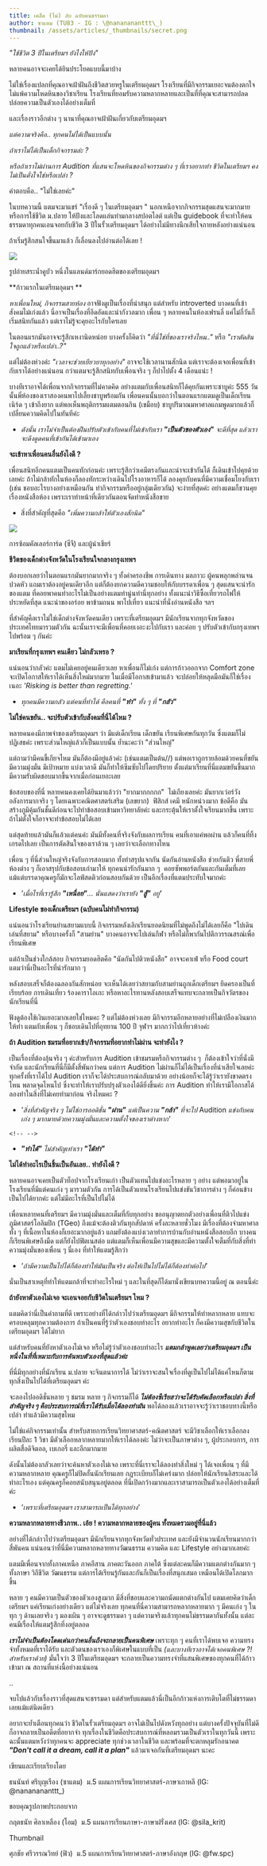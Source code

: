 ```yaml
---
title: เคล็ด (ไม่) ลับ ฉบับคนธรรมดา
author: ซาแตม (TU83 - IG : \@nananananttt\_)
thumbnail: /assets/articles/_thumbnails/secret.png
---
```


*"ใช้ชีวิต 3 ปีในเตรียมฯ ยังไงให้ปัง"*

หลายคนอาจจะเคยได้ยินประโยคแบบนี้มาบ้าง

ไม่ใช่เรื่องแปลกที่คุณอาจเฝ้าฝันถึงชีวิตสวยหรูในเตรียมอุดมฯ
โรงเรียนที่มีกิจกรรมเยอะจนต้องตกใจไม่แพ้ความโหดหินของวิชาเรียน
โรงเรียนที่ยอมรับความหลากหลายและเป็นที่ที่คุณจะสามารถปลดปล่อยความเป็นตัวเองได้อย่างเต็มที่

และเรื่องราวอีกต่าง ๆ นานาที่คุณอาจเฝ้าฝันเกี่ยวกับเตรียมอุดมฯ

*แต่ความจริงคือ.. ทุกคนไม่ได้เป็นแบบนั้น*

*ถ้าเราไม่ได้เป็นเด็กกิจกรรมล่ะ ?*

*หรือถ้าเราไม่ผ่านการ Audition ที่แสนจะโหดหินของกิจกรรมต่าง ๆ
ที่เราอยากทำ ชีวิตในเตรียมฯ คงไม่เป็นดั่งใจใช่หรือเปล่า ?*

คำตอบคือ.. "ไม่ใช่เลยค่ะ"

ในบทความนี้ แตมจะมาแชร์ "เรื่องดี ๆ ในเตรียมอุดมฯ "
นอกเหนือจากกิจกรรมสุดแสนจะมากมาย หรือการใช้ชีวิต ม.ปลาย
ให้ปังและโลดแล่นท่ามกลางสปอตไลต์ แต่เป็น guidebook
ที่จะทำให้คนธรรมดาทุกคนเอนจอยกับชีวิต 3 ปีในรั้วเตรียมอุดมฯ
ได้อย่างไม่มีทางนึกเสียใจภายหลังอย่างแน่นอน

ถ้าเริ่มรู้สึกสนใจขึ้นมาแล้ว ก็เลื่อนลงไปอ่านต่อได้เลย !

![](/assets/articles/เคล็ด-(ไม่)-ลับ-ฉบับคนธรรมดา/media/image1.jpeg)


รูปถ่ายสระน้ำคูบัว หนึ่งในแลนด์มาร์กยอดฮิตของเตรียมอุดมฯ 

**ก้าวแรกในเตรียมอุดมฯ **

*หาเพื่อนใหม่, กิจกรรมสายห้อง* อาจฟังดูเป็นเรื่องที่น่าสนุก แต่สำหรับ
introverted บางคนที่เข้าสังคมไม่เก่งแล้ว
นี่อาจเป็นเรื่องที่อึดอัดและน่ากังวลมาก เพื่อน ๆ หลายคนในห้องเฟรนลี่
แค่ไม่กี่วันก็เริ่มสนิทกันแล้ว แต่เราไม่รู้จะคุยอะไรกับใครเลย

ในตอนแรกมันอาจจะรู้สึกเหงานิดหน่อย บางครั้งก็คิดว่า
*"ที่นี่ใช่ที่ของเราจริงไหม.."* หรือ *"เราตัดสินใจถูกแล้วหรือเปล่า..?"*

แต่ไม่ต้องห่วงค่ะ *"เวลาจะช่วยเยียวยาทุกอย่าง"* อาจจะใช้เวลานานสักนิด
แต่เราจะต้องเจอเพื่อนที่เข้ากับเราได้อย่างแน่นอน
กว่าแตมจะรู้สึกสนิทกับเพื่อนจริง ๆ ก็ปาไปตั้ง 4 เดือนแน่ะ !

บางทีเราอาจได้เพื่อนจากกิจกรรมที่ไม่คาดคิด
อย่างแตมกับเพื่อนสนิทก็ได้คุยกันเพราะชาบูค่ะ 555
วันนั้นพี่ห้องของเราสองคนพาไปเลี้ยงชาบูพร้อมกัน
เพื่อนคนนั้นบอกว่าในตอนแรกแตมดูเป็นเด็กเรียนเนิร์ด ๆ เข้าถึงยาก
แต่พอเห็นพฤติกรรมแตมตอนกิน (เขมือบ)
ชาบูปริมาณมหาศาลแถมพูดมากแล้วก็เปลี่ยนความคิดไปในทันทีค่ะ

-   *ดังนั้น
    เราไม่จำเป็นต้องฝืนปรับตัวเข้ากับคนที่ไม่เข้ากับเรา **"เป็นตัวของตัวเอง"**
    จะดีที่สุด แล้วเราจะดึงดูดคนที่เข้ากันได้เข้ามาเอง*

**จะเข้าหาเพื่อนคนอื่นยังไงดี ?**

เพื่อนสนิทอีกคนแตมเป็นคนทักก่อนค่ะ
เพราะรู้สึกว่าเคมีตรงกันและน่าจะเข้ากันได้ ก็เดินเข้าไปคุยด้วยเลยค่ะ
ถ้าไม่กล้าทักในห้องก็ลองทักระหว่างเดินไปโรงอาหารก็ได้
ลองคุยกับคนที่มีความเชื่อมโยงกับเรา (เช่น ชอบอะไรบางอย่างเหมือนกัน
ทำกิจกรรมหรืออยู่กลุ่มเดียวกัน) จะง่ายที่สุดค่ะ
อย่างแตมก็ชวนคุยเรื่องหนังสือห้อง
เพราะเราทำหน้าที่เดียวกันตอนจัดทำหนังสือขาย

-   สิ่งที่สำคัญที่สุดคือ *"เพิ่มความกล้าให้ตัวเองสักนิด"*

![](/assets/articles/เคล็ด-(ไม่)-ลับ-ฉบับคนธรรมดา/media/image2.jpeg)


การซ้อมคัลเลอร์การ์ด (ซีจี) และผู้นำเชียร์

**ชีวิตของเด็กต่างจังหวัดในโรงเรียนใจกลางกรุงเทพฯ**

ต้องบอกเลยว่าในตอนแรกมันยากมากจริง ๆ ทั้งค่าครองชีพ การเดินทาง มลภาวะ
ผู้คนพลุกพล่านจนปวดหัว แถมเราต้องอยู่คนเดียวอีก
แต่ก็ต้องยกความดีความชอบให้กับบรรดาเพื่อน ๆ สุดแสนจะน่ารักของแตม
ที่คอยพาคนทำอะไรไม่เป็นอย่างแตมทำนู่นทำนี่ทุกอย่าง
ทั้งแนะนำวิธีซื้อเที่ยวรถไฟให้ประหยัดที่สุด แนะนำของอร่อย พาข้ามถนน
พาไปเที่ยว แนะนำที่นั่งอ่านหนังสือ ฯลฯ

ที่สำคัญคือเราไม่ใช่เด็กต่างจังหวัดคนเดียว เพราะที่เตรียมอุดมฯ
มีนักเรียนจากทุกจังหวัดของประเทศไทยมารวมตัวกัน
ฉะนั้นเราจะมีเพื่อนที่คอยเงอะงะไปกับเรา และค่อย ๆ ปรับตัวเข้ากับกรุงเทพฯ
ไปพร้อม ๆ กันค่ะ

**มาเรียนที่กรุงเทพฯ คนเดียว ไม่กลัวเหรอ ?**

แน่นอนว่ากลัวค่ะ แตมไม่เคยอยู่คนเดียวเลย หาเพื่อนก็ไม่เก่ง
แต่การก้าวออกจาก Comfort zone จะเปิดโอกาสให้เราได้เห็นสิ่งใหม่มากมาย
ในเมื่อมีโอกาสเข้ามาแล้ว จะปล่อยให้หลุดมือมันก็ใช่เรื่องเนอะ *'Risking
is better than regretting.'*

-   *ทุกคนมีความกลัว แต่คนที่ทำได้ คือคนที่ **"ทำ"** ทั้ง ๆ ที่
    **"กลัว"***

**ไม่ใช่คนขยัน.. จะปรับตัวเข้ากับสังคมที่นี่ได้ไหม ?**

หลายคนคงมีภาพจำของเตรียมอุดมฯ ว่า มีแต่เด็กเรียน เด็กขยัน
เรียนพิเศษกันทุกวัน ซึ่งแตมก็ไม่ปฏิเสธค่ะ เพราะส่วนใหญ่แล้วก็เป็นแบบนั้น
ย้ำนะคะว่า "ส่วนใหญ่"

แต่ถามว่ามีคนขี้เกียจไหม มันก็ต้องมีอยู่แล้วค่ะ (เช่นแตมเป็นต้น//)
แต่พอเราถูกรายล้อมด้วยคนที่ขยัน มีความมุ่งมั่น มีเป้าหมาย แบ่งเวลาดี
มันก็ทำให้ซึมซับไปโดยปริยาย ตั้งแต่มาเรียนที่นี่แตมขยันขึ้นมาก
มีความรับผิดชอบมากขึ้นจากเมื่อก่อนเยอะเลย

ข้อสอบของที่นี่ หลายคนคงเคยได้ยินมาแล้วว่า "ยากมากกกกก"  ไม่เถียงเลยค่ะ
มันยากเว่อร์วังอลังการมากจริง ๆ โดยเฉพาะคณิตศาสตร์เสริม (เลขยาก) 
ฟิสิกส์ เคมี หนักหน่วงมาก ข้อดีคือ
มันสร้างภูมิคุ้มกันชั้นดีก่อนจะไปทำข้อสอบเข้ามหาวิทยาลัยค่ะ
และกระตุ้นให้เราตั้งใจเรียนมากขึ้น
เพราะถ้าไม่ตั้งใจก็อาจจะทำข้อสอบไม่ได้เลย

แต่สุดท้ายแล้วมันก็แล้วแต่คนค่ะ มันมีทั้งคนที่จริงจังกับผลการเรียน
คนที่เอาแค่พอผ่าน แล้วก็คนที่ทิ้งเกรดไปเลย เป็นการตัดสินใจของเราล้วน ๆ
เลยว่าจะเลือกทางไหน

เพื่อน ๆ ที่นี่ส่วนใหญ่จริงจังกับการสอบมาก ทั้งทำสรุปแจกกัน
นัดกันอ่านหนังสือ ช่วยกันติว พี่สายพี่ห้องต่าง ๆ
ก็เอาสรุปกับข้อสอบเก่ามาให้ ทุกคนน่ารักกันมาก ๆ 
คอยซัพพอร์ตกันและกันเต็มที่เลย
แม้แต่บรรดาคุณครูก็มักจะไลฟ์สดติวก่อนสอบกันด้วย
เป็นอีกเรื่องที่แตมประทับใจมากค่ะ

-   *'เมื่อไรที่เรารู้สึก **"เหนื่อย"**\... นั่นแสดงว่าเรายัง **"สู้"**
    อยู่'*

**Lifestyle ของเด็กเตรียมฯ (ฉบับคนไม่ทำกิจกรรม)**

แน่นอนว่าโรงเรียนย่านสยามแบบนี้
กิจกรรมหลังเลิกเรียนยอดนิยมที่ไม่พูดถึงไม่ได้เลยก็คือ
"ไปเดินเล่นที่สยาม" หรือบางครั้งก็ "สามย่าน" บางคนอาจจะไปเล่นกีฬา
หรือไม่ก็พากันไปตึกวรรณสรณ์เพื่อเรียนพิเศษ

แต่ถ้าเป็นช่วงใกล้สอบ กิจกรรมยอดฮิตคือ "นัดกันไปติวหนังสือ" อาจจะคาเฟ่
หรือ Food court แตมว่านี่เป็นอะไรที่น่ารักมาก ๆ

หลังสอบเสร็จก็ต้องฉลองกันสักหน่อย
จะเห็นได้เลยว่าสยามกับสามย่านถูกเด็กเตรียมฯ ยึดครองเป็นที่เรียบร้อย
การเดินเที่ยว ร้องคาราโอเกะ
หรือหาอะไรทานหลังสอบเสร็จแทบจะกลายเป็นกิจวัตรของนักเรียนที่นี่

ฟังดูต้องใช้เงินเยอะมากเลยใช่ไหมคะ ? แต่ไม่ต้องห่วงเลย
มีกิจกรรมอีกหลายอย่างที่ไม่เปลืองเงินมากให้ทำ แตมกับเพื่อน ๆ
ก็ชอบเดินไปที่อุทยาน 100 ปี จุฬาฯ มากกว่าไปเที่ยวห้างค่ะ

**ถ้า Audition ชมรมที่อยากเข้า/กิจกรรมที่อยากทำไม่ผ่าน จะทำยังไง ?**

เป็นเรื่องที่ต้องลุ้นจริง ๆ ค่ะสำหรับการ Audition
เข้าชมรมหรือกิจกรรมต่าง ๆ  ก็ต้องเข้าใจว่าที่นั่งมีจำกัด
และนักเรียนที่นี่ก็มีตั้งสี่พันกว่าคน แต่การ Audition
ไม่ผ่านก็ไม่ได้เป็นเรื่องที่น่าเสียใจเลยค่ะ ทุกครั้งที่เราได้ไป Audition
เราก็จะได้ประสบการณ์กลับมาด้วย อย่างน้อยก็จะได้รู้ว่าเรายังขาดตรงไหน
พลาดจุดไหนไป ซึ่งจะทำให้เราปรับปรุงตัวเองได้ดียิ่งขึ้นค่ะ การ Audition
ทำให้เรามีโอกาสได้ลองทำในสิ่งที่ไม่เคยทำมาก่อน จริงไหมคะ ?

-   *'สิ่งที่สำคัญจริง ๆ ไม่ใช่การออดิชั่น **"ผ่าน"** แต่เป็นความ
    **"กล้า"** ที่จะไป* Audition *แข่งกับคนเก่ง ๆ
    มากมายด้วยความมุ่งมั่นและความตั้งใจของเราต่างหาก'*

```{=html}
<!-- -->
```
-   ***"ทำได้"** ไม่สำคัญเท่าเรา **"ได้ทำ"***

**ไม่ได้ทำอะไรเป็นชิ้นเป็นอันเลย.. ทำยังไงดี ?**

หลายคนอาจเคยเป็นตัวท็อปจากโรงเรียนเก่า เป็นตัวแทนไปแข่งอะไรหลาย ๆ อย่าง
แต่พอมาอยู่ในโรงเรียนที่มีแต่คนเก่ง ๆ มารวมตัวกัน
การได้เป็นตัวแทนโรงเรียนไปแข่งขันวิชาการต่าง ๆ ก็ค่อนข้างเป็นไปได้ยากค่ะ
แต่ไม่มีอะไรที่เป็นไปไม่ได้

เพื่อนหลายคนที่เตรียมฯ มีความมุ่งมั่นและเต็มที่กับทุกอย่าง
ขออนุญาตยกตัวอย่างเพื่อนที่ติวไปแข่งภูมิศาสตร์โอลิมปิก (TGeo)
ถึงแม้จะต้องติวกันทุกสัปดาห์ ครั้งละหลายชั่วโมง มีเรื่องที่ต้องจำมหาศาล
ทั้ง ๆ ที่เนื้อหาในห้องก็เยอะมากอยู่แล้ว
แถมยังต้องแบ่งเวลาทำการบ้านกับอ่านหนังสือสอบอีก บางคนก็เรียนพิเศษถึงมืด
แต่ก็ยังไปฟิตเนสต่อ
แต่แตมก็เห็นเพื่อนมีความสุขและมีความตั้งใจเต็มที่กับสิ่งที่ทำ
ความมุ่งมั่นของเพื่อน ๆ นี่เอง ที่ทำให้แตมรู้สึกว่า 

-   *'ถ้ามีความเป็นไปได้ก็ต้องทำให้มันเป็นจริง
    ต่อให้เป็นไปไม่ได้ก็ต้องทำต่อไป'*

นั่นเป็นสาเหตุที่ทำให้แตมกล้าที่จะทำอะไรใหม่ ๆ
และในที่สุดก็ได้มานั่งเขียนบทความนี้อยู่ ณ ตอนนี้ค่ะ

**ถ้ายังหาตัวเองไม่เจอ จะเอนจอยกับชีวิตในเตรียมฯ ไหม ?**

แตมคิดว่านี่เป็นคำถามที่ดี เพราะอย่างที่ได้กล่าวไปว่าเตรียมอุดมฯ
มีกิจกรรมให้ทำหลากหลาย แทบจะครอบคลุมทุกความต้องการ
ถ้าเป็นคนที่รู้ว่าตัวเองชอบทำอะไร อยากทำอะไร
ก็คงมีความสุขกับชีวิตในเตรียมอุดมฯ ได้ไม่ยาก

แต่สำหรับคนที่ยังหาตัวเองไม่เจอ หรือไม่รู้ว่าตัวเองชอบทำอะไร
***แตมกล้าพูดเลยว่าเตรียมอุดมฯ
เป็นหนึ่งในที่ที่เหมาะกับการค้นพบตัวเองที่สุดแล้วค่ะ***

ที่นี่มีทุกอย่างที่นักเรียน ม.ปลาย จะจินตนาการได้
ไม่ว่าเราจะสนใจเรื่องที่ดูเป็นไปไม่ได้แค่ไหนก็ตาม
ทุกสิ่งเป็นไปได้ที่เตรียมอุดมฯ ค่ะ

จะลองไปออดิชั่นหลาย ๆ ชมรม หลาย ๆ กิจกรรมก็ได้
***ไม่ต้องซีเรียสว่าจะได้รับคัดเลือกหรือเปล่า สิ่งที่สำคัญจริง ๆ
คือประสบการณ์ที่เราได้รับเมื่อได้ลองทำมัน***
พอได้ลองแล้วเราอาจจะรู้ว่าเราชอบทางนี้หรือเปล่า ทำแล้วมีความสุขไหม

ไม่ใช่แค่กิจกรรมเท่านั้น สำหรับสายการเรียนวิทยาศาสตร์-คณิตศาสตร์
จะมีวิชาเลือกให้เราเลือกลงเรียนปีละ 1 วิชา
มีตัวเลือกหลากหลายมากให้เราได้ลองค่ะ ไม่ว่าจะเป็นภาษาต่าง ๆ,
ผู้ประกอบการ, การผลิตสื่อดิจิตอล, เบเกอรี่ และอีกมากมาย

ดังนั้นไม่ต้องกลัวเลยว่าจะค้นหาตัวเองไม่เจอ
เพราะที่นี่เราจะได้ลองทำสิ่งใหม่ ๆ ได้เจอเพื่อน ๆ ที่มีความหลากหลาย
คุณครูก็ไม่ปิดกั้นนักเรียนเลย กฎระเบียบก็ไม่เคร่งมาก
ปล่อยให้นักเรียนอิสระและได้ทำอะไรเอง แต่คุณครูก็คอยสนับสนุนอยู่ตลอด
ที่นี่เปิดกว้างมากและเราสามารถเป็นตัวเองได้อย่างเต็มที่ค่ะ

-   *'เพราะที่เตรียมอุดมฯ เราสามารถเป็นได้ทุกอย่าง'*

**ความหลากหลายทางชีวภาพ.. เอ้ย ! ความหลากหลายของผู้คน
ทั้งหมดรวมอยู่ที่นี่แล้ว**

อย่างที่ได้กล่าวไปว่าเตรียมอุดมฯ มีนักเรียนจากทุกจังหวัดทั่วประเทศ
และยังมีจำนวนนักเรียนมากกว่าสี่พันคน
แน่นอนว่าที่นี่มีความหลากหลายทางวัฒนธรรม ความคิด และ Lifestyle
อย่างมากเลยค่ะ

แตมมีเพื่อนจากทั้งภาคเหนือ ภาคอีสาน ภาคตะวันออก ภาคใต้
ซึ่งแต่ละคนก็มีความแตกต่างกันมาก ๆ ทั้งภาษา วิถีชีวิต วัฒนธรรม
แต่การได้เรียนรู้กันและกันก็เป็นเรื่องที่สนุกเสมอ
เหมือนได้เปิดโลกมากขึ้น

หลาย ๆ คนมีความเป็นตัวของตัวเองสูงมาก
มีสิ่งที่ชอบและความถนัดแตกต่างกันไป แตมเคยคิดว่าเด็กเตรียมฯ
แค่เรียนเก่งอย่างเดียว แต่ไม่จริงเลย ทุกคนที่นี่ความสามารถหลากหลายมาก ๆ
มีคนเก่ง ๆ ในทุก ๆ ด้านเลยจริง ๆ มองเผิน ๆ อาจจะดูธรรมดา ๆ
แต่ความจริงแล้วทุกคนไม่ธรรมดากันทั้งนั้น
แต่ละคนมีเรื่องให้แตมรู้สึกทึ่งอยู่ตลอด

***เราไม่จำเป็นต้องโดดเด่นกว่าคนอื่นถึงจะกลายเป็นคนพิเศษ*** เพราะทุก ๆ
คนที่เราได้พบเจอ ความทรงจำทั้งหมดที่เราได้รับ
และตัวตนของเราเองก็พิเศษในแบบที่เป็น *(และบางทีเราอาจได้เจอคนพิเศษ ?!
สำหรับเราด้วย)* มั่นใจว่า 3 ปีในเตรียมอุดมฯ
จะกลายเป็นความทรงจำที่แสนพิเศษของทุกคนที่ได้ก้าวเข้ามา ณ
สถานที่แห่งนี้อย่างแน่นอน

..

จบไปแล้วกับเรื่องราวที่สุดแสนจะธรรมดา
แต่สำหรับแตมแล้วนี่เป็นอีกก้าวแห่งการเติบโตที่ไม่ธรรมดาเลยแม้แต่นิดเดียว

อยากจะย้ำเตือนทุกคนว่า ชีวิตในรั้วเตรียมอุดมฯ
อาจไม่เป็นไปดังหวังทุกอย่าง แต่บางครั้งปัจจุบันที่ไม่ดี
ก็อาจกลายเป็นอดีตที่อยากจำ
ทุกเรื่องในชีวิตคือประสบการณ์ที่หลอมรวมเป็นตัวเราในทุกวันนี้
เพราะฉะนั้นแตมหวังว่าทุกคนจะ appreciate ทุกช่วงเวลาในชีวิต
และพร้อมที่จะตกหลุมรักอนาคต  ***"Don't call it a dream, call it a
plan"*** แล้วมาเจอกันที่เตรียมอุดมฯ นะคะ

เขียนและเรียบเรียงโดย 

ธนนันท์ ศรีบุญเรือง (ซาแตม)  ม.5 แผนการเรียนวิทยาศาสตร์-ภาษาเกาหลี (IG:
\@nananananttt\_)

ขอบคุณรูปภาพประกอบจาก 

กฤตธนัท ศิลาเหลือง (โอม)  ม.5 แผนการเรียนภาษา-ภาษาฝรั่งเศส (IG:
\@sila_krit)

Thumbnail

ศุภชัย ศรีวรรณวิทย์ (ฟิว)  ม.5 แผนการเรียนวิทยาศาสตร์-ภาษาอังกฤษ (IG:
\@fw.spc)

